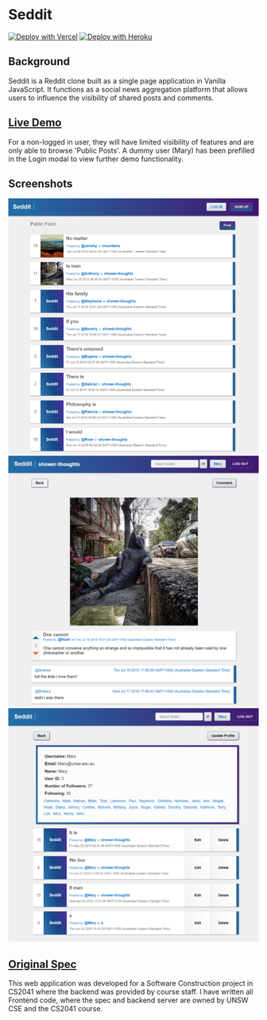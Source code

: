 # Seddit

[![Deploy with Vercel](https://vercel.com/button)](https://vercel.com/new/clone?repository-url=https%3A%2F%2Fgithub.com%2Fsseanik%2FSeddit)
[![Deploy with Heroku](https://www.herokucdn.com/deploy/button.svg)](https://heroku.com/deploy)

## Background

Seddit is a Reddit clone built as a single page application in Vanilla JavaScript. It functions as a social news aggregation platform that allows users to influence the visibility of shared posts and comments.

## [Live Demo](https://seddit.vercel.app/)

For a non-logged in user, they will have limited visibility of features and are only able to browse 'Public Posts'. A dummy user (Mary) has been prefilled in the Login modal to view further demo functionality.

## Screenshots

![Feed](https://github.com/sseanik/Seddit/blob/master/screenshots/feed.png)
![Post](https://github.com/sseanik/Seddit/blob/master/screenshots/postView.png)
![Profile](https://github.com/sseanik/Seddit/blob/master/screenshots/profile.png)

## [Original Spec](https://github.com/sseanik/Seddit/blob/master/SPEC.md)

This web application was developed for a Software Construction project in CS2041 where the backend was provided by course staff. I have written all Frontend code, where the spec and backend server are owned by UNSW CSE and the CS2041 course.


